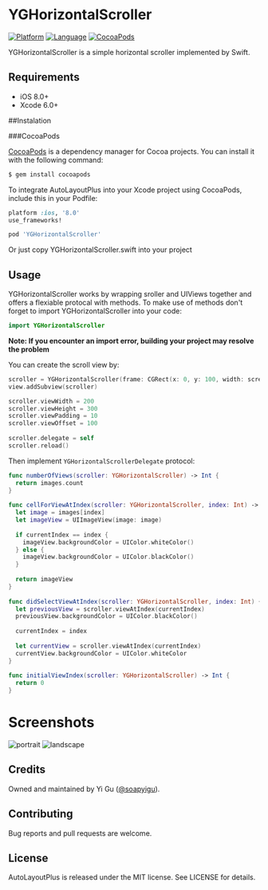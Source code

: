 # YGHorizontalScroller
[![Platform](http://img.shields.io/badge/platform-ios-blue.svg?style=flat
)](https://developer.apple.com/iphone/index.action)
[![Language](http://img.shields.io/badge/language-swift-brightgreen.svg?style=flat
)](https://developer.apple.com/swift)
[![CocoaPods](https://img.shields.io/badge/pod-v0.0.3-blue.svg)]()

YGHorizontalScroller is a simple horizontal scroller implemented by Swift.

## Requirements

* iOS 8.0+
* Xcode 6.0+

##Instalation

###CocoaPods

[CocoaPods](https://cocoapods.org/) is a dependency manager for Cocoa projects. You can install it with the following command:

```bash
$ gem install cocoapods
```

To integrate AutoLayoutPlus into your Xcode project using CocoaPods, include this in your Podfile:

```ruby
platform :ios, '8.0'
use_frameworks!

pod 'YGHorizontalScroller'
```

Or just copy YGHorizontalScroller.swift into your project

## Usage

YGHorizontalScroller works by wrapping sroller and UIViews together and offers a flexiable protocal with methods. To make use of methods don't forget to import YGHorizontalScroller into your code:

```swift
import YGHorizontalScroller
```
**Note: If you encounter an import error, building your project may resolve the problem**

You can create the scroll view by:
```swift
scroller = YGHorizontalScroller(frame: CGRect(x: 0, y: 100, width: screenWidth, height: 300))
view.addSubview(scroller)

scroller.viewWidth = 200
scroller.viewHeight = 300
scroller.viewPadding = 10
scroller.viewOffset = 100
  
scroller.delegate = self
scroller.reload()
```

Then implement `YGHorizontalScrollerDelegate` protocol:
```swift
func numberOfViews(scroller: YGHorizontalScroller) -> Int {
  return images.count
}
  
func cellForViewAtIndex(scroller: YGHorizontalScroller, index: Int) -> UIView {
  let image = images[index]
  let imageView = UIImageView(image: image)
      
  if currentIndex == index {
    imageView.backgroundColor = UIColor.whiteColor()
  } else {
    imageView.backgroundColor = UIColor.blackColor()
  }
    
  return imageView
}
  
func didSelectViewAtIndex(scroller: YGHorizontalScroller, index: Int) {
  let previousView = scroller.viewAtIndex(currentIndex)
  previousView.backgroundColor = UIColor.blackColor()
    
  currentIndex = index
    
  let currentView = scroller.viewAtIndex(currentIndex)
  currentView.backgroundColor = UIColor.whiteColor
}
  
func initialViewIndex(scroller: YGHorizontalScroller) -> Int {
  return 0
}
```

# Screenshots
![portrait](https://github.com/soapyigu/YGHorizontalScroller/blob/master/Screenshots/portrait.gif)
![landscape](https://github.com/soapyigu/YGHorizontalScroller/blob/master/Screenshots/landscape.gif)

## Credits

Owned and maintained by Yi Gu ([@soapyigu](http://weibo.com/soapyigu)). 

## Contributing

Bug reports and pull requests are welcome.

## License

AutoLayoutPlus is released under the MIT license. See LICENSE for details.
